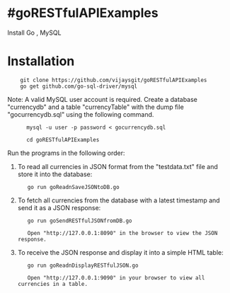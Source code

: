 #goRESTfulAPIExamples
====================


Install Go , MySQL

# Installation

        git clone https://github.com/vijaysgit/goRESTfulAPIExamples
        go get github.com/go-sql-driver/mysql


Note: A valid MySQL user account is required. Create a database "currencydb" and a table "currencyTable" with the dump file "gocurrencydb.sql" using the following command.

	      mysql -u user -p password < gocurrencydb.sql

	      cd goRESTfulAPIExamples
        

Run the programs in the following order:

1. To read all currencies in JSON format from the "testdata.txt" file and store it into the database:

	      go run goReadnSaveJSONtoDB.go


2. To fetch all currencies from the database with a latest timestamp and send it as a JSON response:

	      go run goSendRESTfulJSONfromDB.go

	      Open "http://127.0.0.1:8090" in the browser to view the JSON response.


3. To receive the JSON response and display it into a simple HTML table:

	      go run goReadnDisplayRESTfulJSON.go

	      Open "http://127.0.0.1:9090" in your browser to view all currencies in a table.
